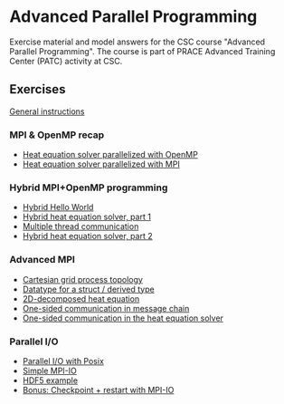 # Advanced Parallel Programming

Exercise material and model answers for the CSC course "Advanced Parallel
Programming". The course is part of PRACE Advanced Training Center
(PATC) activity at CSC.

## Exercises

[General instructions](exercise-instructions.md)

### MPI & OpenMP recap

 - [Heat equation solver parallelized with OpenMP](openmp/heat)
 - [Heat equation solver parallelized with MPI](mpi/heat-p2p)

### Hybrid MPI+OpenMP programming

 - [Hybrid Hello World](hybrid/hello-world)
 - [Hybrid heat equation solver, part 1](hybrid/heat-fine)
 - [Multiple thread communication](hybrid/multiple-thread-communication)
 - [Hybrid heat equation solver, part 2](hybrid/heat-coarse)

### Advanced MPI

 - [Cartesian grid process topology](mpi/cartesian-grid)
 - [Datatype for a struct / derived type](mpi/struct-datatype)
 - [2D-decomposed heat equation](mpi/heat-2d)
 - [One-sided communication in message chain](mpi/message-chain-one-sided)
 - [One-sided communication in the heat equation solver](mpi/heat-one-sided)

### Parallel I/O

 - [Parallel I/O with Posix](parallel-io/posix)
 - [Simple MPI-IO](parallel-io/mpi-io)
 - [HDF5 example](parallel-io/hdf5)
 - [Bonus: Checkpoint + restart with MPI-IO](parallel-io/heat-restart)
